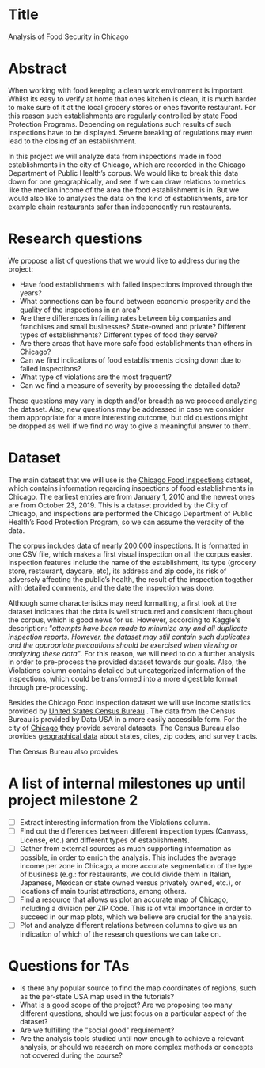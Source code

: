
# Title

Analysis of Food Security in Chicago

# Abstract

When working with food keeping a clean work environment is important. Whilst its easy to verify at home that ones kitchen is clean, it is much harder to make sure of it at the local grocery stores or ones favorite restaurant. For this reason such establishments are regularly controlled by state Food Protection Programs. Depending on regulations such results of such inspections have to be displayed. Severe breaking of regulations may even lead to the closing of an establishment. 

In this project we will analyze data from inspections made in food establishments in the city of Chicago, which are recorded in the Chicago Department of Public Health’s corpus. We would like to break this data down for one geographically, and see if we can draw relations to metrics like the median income of the area the food establishment is in. But we would also like to analyses the data on the kind of establishments, are for example chain restaurants safer than independently run restaurants. 


# Research questions
We propose a list of questions that we would like to address during the project:

- Have food establishments with failed inspections improved through the years?
- What connections can be found between economic prosperity and the quality of the inspections in an area? 
- Are there differences in failing rates between big companies and franchises and small businesses? State-owned and private? Different types of establishments? Different types of food they serve?
- Are there areas that have more safe food establishments than others in Chicago?
- Can we find indications of food establishments closing down due to failed inspections?
- What type of violations are the most frequent?
- Can we find a measure of severity by processing the detailed data?

These questions may vary in depth and/or breadth as we proceed analyzing the dataset. Also, new questions may be addressed in case we consider them appropriate for a more interesting outcome, but old questions might be dropped as well if we find no way to give a meaningful answer to them.

# Dataset
The main dataset that we will use is the [Chicago Food Inspections](https://www.kaggle.com/chicago/chicago-food-inspections) dataset, which contains information regarding inspections of food establishments in Chicago. The earliest entries are from January 1, 2010 and the newest ones are from October 23, 2019. This is a dataset provided by the City of Chicago, and inspections are performed the Chicago Department of Public Health’s Food Protection Program, so we can assume the veracity of the data.

The corpus includes data of nearly 200.000 inspections. It is formatted in one CSV file, which makes a first visual inspection on all the corpus easier. Inspection features include the name of the establishment, its type (grocery store, restaurant, daycare, etc), its address and zip code, its risk of adversely affecting the public’s health, the result of the inspection together with detailed comments, and the date the inspection was done.

Although some characteristics may need formatting, a first look at the dataset indicates that the data is well structured and consistent throughout the corpus, which is good news for us. However, according to Kaggle's description: _"attempts have been made to minimize any and all duplicate inspection reports. However, the dataset may still contain such duplicates and the appropriate precautions should be exercised when viewing or analyzing these data"_. For this reason, we will need to do a further analysis in order to pre-process the provided dataset towards our goals. Also, the Violations column contains detailed but uncategorized information of the inspections, which could be transformed into a more digestible format through pre-processing. 

Besides the Chicago Food inspection dataset we will use income statistics provided by [United States Census Bureau](https://www.census.gov/data.html) . The data from the Census Bureau is provided by Data USA in a more easily accessible form. For the city of [Chicago](https://datausa.io/profile/geo/chicago-il/) they provide several datasets. 
The Census Bureau also provides [geographical data](https://www.census.gov/programs-surveys/geography.html) about states, cites, zip codes, and survey tracts. 

The Census Bureau also provides 

# A list of internal milestones up until project milestone 2

- [ ] Extract interesting information from the Violations column. 
- [ ] Find out the differences between different inspection types (Canvass, License, etc.) and different types of establishments.
- [ ] Gather from external sources as much supporting information as possible, in order to enrich the analysis. This includes the average income per zone in Chicago, a more accurate segmentation of the type of business (e.g.: for restaurants, we could divide them in Italian, Japanese, Mexican or state owned versus privately owned, etc.), or locations of main tourist attractions, among others.
- [ ] Find a resource that allows us plot an accurate map of Chicago, including a division per ZIP Code. This is of vital importance in order to succeed in our map plots, which we believe are crucial for the analysis.
- [ ] Plot and analyze different relations between columns to give us an indication of which of the research questions we can take on.

# Questions for TAs

- Is there any popular source to find the map coordinates of regions, such as the per-state USA map used in the tutorials?
- What is a good scope of the project? Are we proposing too many different questions, should we just focus on a particular aspect of the dataset?
- Are we fulfilling the "social good" requirement?
- Are the analysis tools studied until now enough to achieve a relevant analysis, or should we research on more complex methods or concepts not covered during the course?
